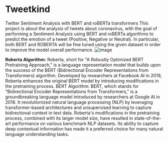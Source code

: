 # Tweetkind
Twitter Sentiment Analysis with BERT and roBERTa transformers
This project is about the analysis of tweets about coronavirus, with the goal of performing a Sentiment Analysis using BERT and roBERTa algorithms to predict the emotion of a tweet (Positive, Negative or Neutral). In particular, both BERT and ROBERTA will be fine tuned using the given dataset in order to improve the model overall performance.
![image](https://github.com/grv28/Tweetkind/assets/89485172/78669624-052a-4495-8128-f943d9d6e79e)

**Roberta Algorithm:**
Roberta, short for "A Robustly Optimized BERT Pretraining Approach," is a language representation model that builds upon the success of the BERT (Bidirectional Encoder Representations from Transformers) algorithm. Developed by researchers at Facebook AI in 2019, Roberta enhances the original BERT model by introducing modifications in the pretraining process.
BERT Algorithm: BERT, which stands for "Bidirectional Encoder Representations from Transformers," is a groundbreaking language model introduced by researchers at Google AI in 2018. It revolutionized natural language processing (NLP) by leveraging transformer-based architectures and unsupervised learning to capture bidirectional context in text data.
Roberta's modifications in the pretraining process, combined with its larger model size, have resulted in state-of-the-art performance on various benchmark NLP datasets. Its ability to capture deep contextual information has made it a preferred choice for many natural language understanding tasks.


